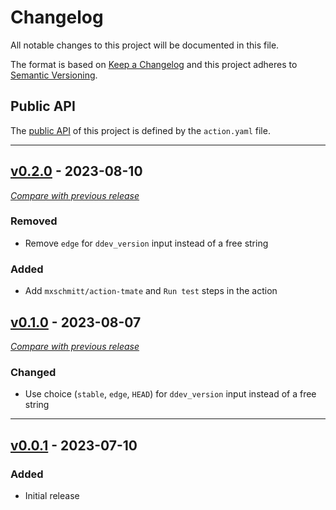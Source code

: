 # Changelog
All notable changes to this project will be documented in this file.

The format is based on [Keep a Changelog](https://keepachangelog.com/en)
and this project adheres to [Semantic Versioning](https://semver.org/spec/v2.0.0.html).

## Public API

The [public API](https://semver.org/spec/v2.0.0.html#spec-item-1) of this project is defined by the `action.yaml` file.


---

## [v0.2.0](https://github.com/julienloizelet/ddev-add-on-test/releases/tag/v0.2.0) - 2023-08-10
[_Compare with previous release_](https://github.com/julienloizelet/ddev-add-on-test/compare/v0.1.0...v0.2.0)

### Removed

- Remove `edge`  for `ddev_version` input instead of a free string

### Added

- Add `mxschmitt/action-tmate` and `Run test` steps in the action


## [v0.1.0](https://github.com/julienloizelet/ddev-add-on-test/releases/tag/v0.1.0) - 2023-08-07
[_Compare with previous release_](https://github.com/julienloizelet/ddev-add-on-test/compare/v0.0.1...v0.1.0)

### Changed

- Use choice (`stable`, `edge`, `HEAD`) for `ddev_version` input instead of a free string

---
## [v0.0.1](https://github.com/julienloizelet/ddev-add-on-test/releases/tag/v0.0.1) - 2023-07-10

### Added
- Initial release
